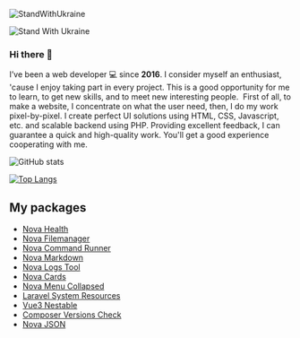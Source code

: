 ![StandWithUkraine](https://raw.githubusercontent.com/stepanenko3/StandWithUkraine/main/badges/StandWithUkraine.svg)

![Stand With Ukraine](https://raw.githubusercontent.com/stepanenko3/StandWithUkraine/main/banner2-direct.svg)

### Hi there 👋

I’ve been a web developer 💻 since **2016**. I consider myself an enthusiast, 'cause I enjoy taking part in every project. This is a good opportunity for me to learn, to get new skills, and to meet new interesting people.  First of all, to make a website, I concentrate on what the user need, then, I do my work pixel-by-pixel. I create perfect UI solutions using HTML, CSS, Javascript, etc. and scalable backend using PHP. Providing excellent feedback, I can guarantee a quick and high-quality work. You'll get a good experience cooperating with me.


<!--
**stepanenko3/stepanenko3** is a ✨ _special_ ✨ repository because its `README.md` (this file) appears on your GitHub profile.

Here are some ideas to get you started:

- 🔭 I’m currently working on ...
- 🌱 I’m currently learning ...
- 👯 I’m looking to collaborate on ...
- 🤔 I’m looking for help with ...
- 💬 Ask me about ...
- 📫 How to reach me: ...
- 😄 Pronouns: ...
- ⚡ Fun fact: ...
-->

![GitHub stats](https://github-readme-stats.vercel.app/api?username=stepanenko3&count_private=true&show_icons=true&theme=dark)

[![Top Langs](https://github-readme-stats.vercel.app/api/top-langs/?username=stepanenko3&layout=compact&theme=dark)](https://github.com/maloun96/github-readme-stats)

## My packages

- [Nova Health](https://github.com/stepanenko3/nova-health)
- [Nova Filemanager](https://github.com/stepanenko3/nova-filemanager)
- [Nova Command Runner](https://github.com/stepanenko3/nova-command-runner)
- [Nova Markdown](https://github.com/stepanenko3/nova-markdown)
- [Nova Logs Tool](https://github.com/stepanenko3/nova-logs-tool)
- [Nova Cards](https://github.com/stepanenko3/nova-cards)
- [Nova Menu Collapsed](https://github.com/stepanenko3/nova-menu-collapsed)
- [Laravel System Resources](https://github.com/stepanenko3/laravel-system-resources)
- [Vue3 Nestable](https://github.com/stepanenko3/vue3-nestable)
- [Composer Versions Check](https://github.com/stepanenko3/composer-versions-check)
- [Nova JSON](https://github.com/stepanenko3/nova-json)
